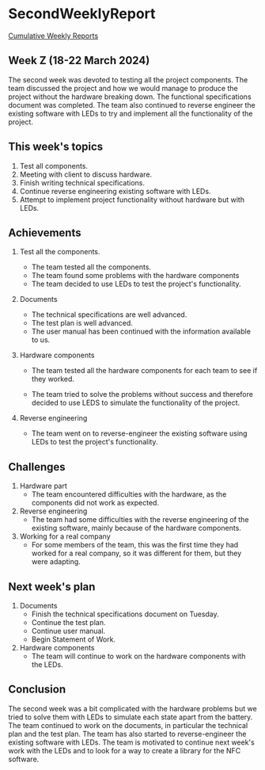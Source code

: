 # SecondWeeklyReport

[Cumulative Weekly Reports](mainWeeklyReport.md)

## Week Z (18-22 March 2024)

The second week was devoted to testing all the project components. The team discussed the project and how we would manage to produce the project without the hardware breaking down. The functional specifications document was completed. The team also continued to reverse engineer the existing software with LEDs to try and implement all the functionality of the project.

## This week's topics

1. Test all components.
2. Meeting with client to discuss hardware.
3. Finish writing technical specifications.
4. Continue reverse engineering existing software with LEDs.
5. Attempt to implement project functionality without hardware but with LEDs.

## Achievements

1. Test all the components.
   - The team tested all the components.
   - The team found some problems with the hardware components
   - The team decided to use LEDs to test the project's functionality.

2. Documents
   - The technical specifications are well advanced.
   - The test plan is well advanced.
   - The user manual has been continued with the information available to us.

3. Hardware components

   - The team tested all the hardware components for each team to see if they worked.

   - The team tried to solve the problems without success and therefore decided to use LEDS to simulate the functionality of the project.

4. Reverse engineering
   - The team went on to reverse-engineer the existing software using LEDs to test the project's functionality.

## Challenges

1. Hardware part
   - The team encountered difficulties with the hardware, as the components did not work as expected.
2. Reverse engineering
   - The team had some difficulties with the reverse engineering of the existing software, mainly because of the hardware components.
3. Working for a real company
   - For some members of the team, this was the first time they had worked for a real company, so it was different for them, but they were adapting.

## Next week's plan

1. Documents
   - Finish the technical specifications document on Tuesday.
   - Continue the test plan.
   - Continue user manual.
   - Begin Statement of Work.
2. Hardware components
   - The team will continue to work on the hardware components with the LEDs.

## Conclusion

The second week was a bit complicated with the hardware problems but we tried to solve them with LEDs to simulate each state apart from the battery. The team continued to work on the documents, in particular the technical plan and the test plan. The team has also started to reverse-engineer the existing software with LEDs. The team is motivated to continue next week's work with the LEDs and to look for a way to create a library for the NFC software.
